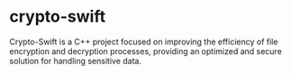# crypto-swift
Crypto-Swift is a C++ project focused on improving the efficiency of file encryption and decryption processes, providing an optimized and secure solution for handling sensitive data.
